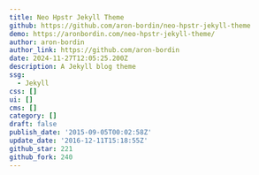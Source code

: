```yaml
---
title: Neo Hpstr Jekyll Theme
github: https://github.com/aron-bordin/neo-hpstr-jekyll-theme
demo: https://aronbordin.com/neo-hpstr-jekyll-theme/
author: aron-bordin
author_link: https://github.com/aron-bordin
date: 2024-11-27T12:05:25.200Z
description: A Jekyll blog theme
ssg:
  - Jekyll
css: []
ui: []
cms: []
category: []
draft: false
publish_date: '2015-09-05T00:02:58Z'
update_date: '2016-12-11T15:18:55Z'
github_star: 221
github_fork: 240
---
```

